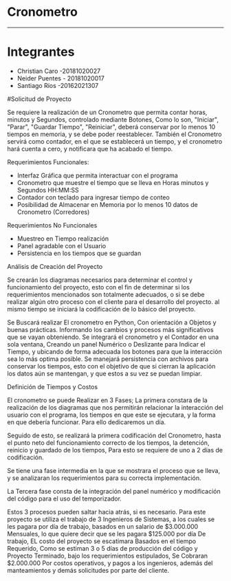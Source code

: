 # Cronometro

---


# Integrantes
- Christian Caro -20181020027
- Neider Puentes - 20181020017
- Santiago Ríos -20162021307

#Solicitud de Proyecto

Se requiere la realización de un Cronometro que permita contar horas, minutos y Segundos, controlado mediante Botones, Como lo son, "Iniciar", "Parar", "Guardar Tiempo", "Reiniciar", deberá conservar por lo menos 10 tiempos en memoria, y se debe poder reestablecer. También el Cronometro servirá como contador, en el que se establecerá un tiempo, y el cronometro hará cuenta a cero, y notificara que ha acabado el tiempo.


Requerimientos Funcionales:

* Interfaz Gráfica que permita interactuar con el programa
* Cronometro que muestre el tiempo que se lleva en Horas minutos y Segundos HH:MM:SS
* Contador con teclado para ingresar tiempo de conteo
* Posibilidad de Almacenar en Memoria por lo menos 10 datos de Cronometro (Corredores)

Requerimientos No Funcionales

* Muestreo en Tiempo realización
* Panel agradable con el Usuario
* Persistencia en los tiempos que se guardan


Análisis de Creación del Proyecto

Se crearán los diagramas necesarios para determinar el control y funcionamiento del proyecto, esto con el fin de determinar si los requerimientos mencionados son totalmente adecuados, o si se debe realizar algún otro proceso con el cliente para el desarrollo del proyecto. al mismo tiempo se iniciará la codificación de lo básico del proyecto.

Se Buscará realizar El cronometro en Python, Con orientación a Objetos y buenas prácticas. Informando los cambios y procesos más significativos que se vayan obteniendo.
Se integrará el cronometro y el Contador en una sola ventana, Creando un panel Numérico o Deslizante para Indicar el Tiempo, y ubicando de forma adecuada los botones para que la interacción sea lo más optima posible. Se manejará persistencia con archivos para conservar los tiempos, esto con el objetivo de que si cierran la aplicación los datos aún se mantengan, y que estos a su vez se puedan limpiar.



Definición de Tiempos y Costos

El cronometro se puede Realizar en 3 Fases; La primera constara de la realización de los diagramas que nos permitirán relacionar la interacción del usuario con el programa, los tiempos en que este se ejecutara, y la forma en que debería funcionar.
Para ello dedicaremos un día.

Seguido de esto, se realizará la primera codificación del Cronometro, hasta el punto neto del funcionamiento correcto de los tiempos, la detención, reinicio y guardado de los tiempos, Para esto se requiere de uno a 2 días de codificación.

Se tiene una fase intermedia en la que se mostrara el proceso que se lleva, y se analizaran los requerimientos para su correcta implementación.

La Tercera fase consta de la integración del panel numérico y modificación del código para el uso del temporizador.

Estos 3 procesos pueden saltar hacia atrás, si es necesario. Para este proyecto se utiliza el trabajo de 3 Ingenieros de Sistemas, a los cuales se les pagara por día de trabajo, basados en un salario de $3.000.000 Mensuales, lo que quiere decir que se les pagara $125.000 por día De trabajo, EL costo del proyecto se escatimara Basados en el tiempo Requerido, Como se estiman 3 o 5 días de producción del código y Proyecto Terminado, bajo los requerimientos estipulados, Se Cobraran $2.000.000 Por costos operativos, y pagos a los ingenieros, además del manteamientos y demás solicitudes por parte del cliente.
